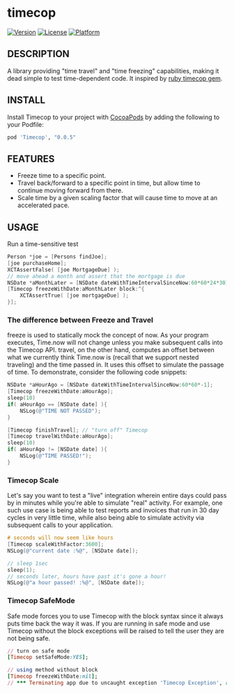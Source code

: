 # timecop
[![Version](https://img.shields.io/cocoapods/v/Timecop.svg?style=flat)](https://github.com/kazu0620/ios-timecop)
[![License](https://img.shields.io/cocoapods/l/Timecop.svg?style=flat)](https://github.com/kazu0620/ios-timecop)
[![Platform](https://img.shields.io/cocoapods/p/Timecop.svg?style=flat)](https://github.com/kazu0620/ios-timecop)
## DESCRIPTION

A library providing "time travel" and "time freezing" capabilities, making it dead simple to test time-dependent code.  It inspired by [ruby timecop gem](https://github.com/travisjeffery/timecop).

## INSTALL

Install Timecop to your project with [CocoaPods](http://cocoapods.org) by adding the following to your Podfile:

``` ruby
pod 'Timecop', "0.0.5"
```
## FEATURES
- Freeze time to a specific point.
- Travel back/forward to a specific point in time, but allow time to continue moving forward from there.
- Scale time by a given scaling factor that will cause time to move at an accelerated pace.

## USAGE

Run a time-sensitive test

```objective-c
Person *joe = [Persons findJoe];
[joe purchaseHome];
XCTAssertFalse( [joe MortgageDue] );
// move ahead a month and assert that the mortgage is due
NSDate *aMonthLater = [NSDate dateWithTimeIntervalSinceNow:60*60*24*30];
[Timecop freezeWithDate:aMonthLater block:^{
    XCTAssertTrue( [joe mortgageDue] );
}];  
```

### The difference between  Freeze and Travel

freeze is used to statically mock the concept of now. As your program executes,
Time.now will not change unless you make subsequent calls into the Timecop API.
travel, on the other hand, computes an offset between what we currently think
Time.now is (recall that we support nested traveling) and the time passed in.
It uses this offset to simulate the passage of time.  To demonstrate, consider
the following code snippets:

```objective-c
NSDate *aHourAgo = [NSDate dateWithTimeIntervalSinceNow:60*60*-1];
[Timecop freezeWithDate:aHourAgo];
sleep(10)
if( aHourAgo == [NSDate date] ){
    NSLog(@"TIME NOT PASSED");
}

[Timecop finishTravel]; // "turn off" Timecop
[Timecop travelWithDate:aHourAgo];
sleep(10)
if( aHourAgo != [NSDate date] ){
    NSLog(@"TIME PASSED!");
}
```

### Timecop Scale

Let's say you want to test a "live" integration wherein entire days could pass by
in minutes while you're able to simulate "real" activity. For example, one such use case
is being able to test reports and invoices that run in 30 day cycles in very little time, while also
being able to simulate activity via subsequent calls to your application.

```objective-c
# seconds will now seem like hours
[Timecop scaleWithFactor:3600];
NSLog(@"current date :%@", [NSDate date]);

// sleep 1sec
sleep(1);
// seconds later, hours have past it's gone a hour!
NSLog(@"a hour passed! :%@", [NSDate date]);
```
### Timecop SafeMode

Safe mode forces you to use Timecop with the block syntax since it always puts time back the way it was. If you are running in safe mode and use Timecop without the block exceptions will be raised to tell the user they are not being safe.

``` ruby
// turn on safe mode
[Timecop setSafeMode:YES];

// using method without block
[Timecop freezeWithDate:nil];
// *** Terminating app due to uncaught exception 'Timecop Exception', reason: 'Safe mode is enabled, only calls passing a block are allowed.'
```

